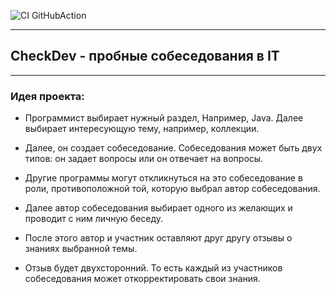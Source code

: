 ![CI GitHubAction](https://github.com/peterarsentev/CheckDev/actions/workflows/maven.yml/badge.svg)

---
## CheckDev - пробные собеседования в IT

---

### Идея проекта:

* Программист выбирает нужный раздел, Например, Java. Далее выбирает интересующую тему, например, коллекции.

* Далее, он создает собеседование. Собеседования может быть двух типов: он задает вопросы или он отвечает на вопросы.

* Другие программы могут  откликнуться на это собеседование в роли, противоположной той, которую выбрал автор собеседования.

* Далее автор собеседования выбирает одного из желающих и проводит с ним личную беседу.

* После этого автор и участник оставляют друг другу отзывы о знаниях выбранной темы.

* Отзыв будет двухсторонний. То есть каждый из участников собеседования может откорректировать свои знания. 